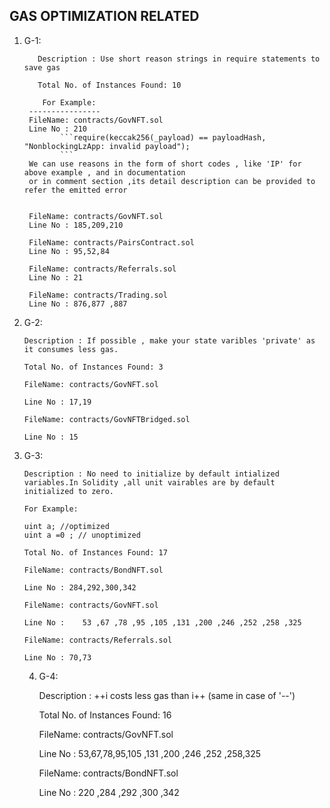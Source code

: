   ## GAS  OPTIMIZATION RELATED

1) G-1:

          Description : Use short reason strings in require statements to save gas 

          Total No. of Instances Found: 10

           For Example: 
	    ----------------
		FileName: contracts/GovNFT.sol
		Line No : 210
               ```require(keccak256(_payload) == payloadHash, "NonblockingLzApp: invalid payload");
               ```
		We can use reasons in the form of short codes , like 'IP' for above example , and in documentation
		or in comment section ,its detail description can be provided to refer the emitted error
		
		
	   	FileName: contracts/GovNFT.sol
		Line No : 185,209,210
		
		FileName: contracts/PairsContract.sol
		Line No : 95,52,84
		
		FileName: contracts/Referrals.sol
		Line No : 21
		
		FileName: contracts/Trading.sol
		Line No : 876,877 ,887
		
		
2) G-2:
       
	   Description : If possible , make your state varibles 'private' as it consumes less gas. 
		
	   Total No. of Instances Found: 3
		
	   FileName: contracts/GovNFT.sol
     
	   Line No : 17,19
	   
	   FileName: contracts/GovNFTBridged.sol
	
	   Line No : 15
	   
	   
		
		
3) G-3:
	
       Description : No need to initialize by default intialized variables.In Solidity ,all unit vairables are by default initialized to zero.
	   
	   For Example:
	   
	   uint a; //optimized 
       uint a =0 ; // unoptimized 
       
	   Total No. of Instances Found: 17
	   
	   FileName: contracts/BondNFT.sol
	   
	   Line No : 284,292,300,342
	   
	   FileName: contracts/GovNFT.sol
	   
	   Line No :    53 ,67 ,78 ,95 ,105 ,131 ,200 ,246 ,252 ,258 ,325
	 
	   FileName: contracts/Referrals.sol
	
       Line No : 70,73
   
  	
   4)  G-4:
       
	   Description : ++i costs less gas than i++ (same in case of '--')
		
	   Total No. of Instances Found: 16
		
	   FileName: contracts/GovNFT.sol
     
	   Line No : 53,67,78,95,105 ,131 ,200 ,246 ,252 ,258,325
		
	   FileName: contracts/BondNFT.sol
       
	   Line No : 220 ,284 ,292 ,300 ,342
	   
	   
